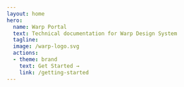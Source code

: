 ```yaml
---
layout: home
hero:
  name: Warp Portal
  text: Technical documentation for Warp Design System
  tagline:
  image: /warp-logo.svg
  actions:
  - theme: brand
    text: Get Started →
    link: /getting-started
---
```

